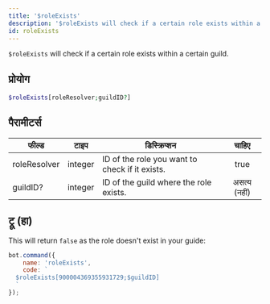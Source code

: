 ```yaml
---
title: '$roleExists'
description: '$roleExists will check if a certain role exists within a certain guild.'
id: roleExists
---
```


`$roleExists` will check if a certain role exists within a certain guild.

## प्रोयोग

```php
$roleExists[roleResolver;guildID?]
```

## पैरामीटर्स

| फील्ड        | टाइप    | डिस्क्रिप्शन                                   |    चाहिए     |
| ------------ | ------- | ---------------------------------------------- |:------------:|
| roleResolver | integer | ID of the role you want to check if it exists. |     true     |
| guildID?     | integer | ID of the guild where the role exists.         | असत्य (नहीं) |

## ट्रू (हा)

This will return `false` as the role doesn't exist in your guide:

```javascript
bot.command({
    name: 'roleExists',
    code: `
  $roleExists[900004369355931729;$guildID]
  `
});
```